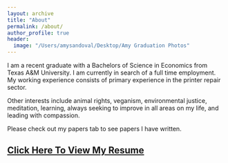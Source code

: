 ```yaml
---
layout: archive
title: "About"
permalink: /about/
author_profile: true
header:
  image: "/Users/amysandoval/Desktop/Amy Graduation Photos"
---
```

I am a recent graduate with a Bachelors of Science in Economics from Texas A&M University. I am currently in search of a full time employment. My working experience consists of primary experience in the printer repair sector.

Other interests include animal rights, veganism, environmental justice, meditation, learning, always seeking to improve in all areas on my life, and leading with compassion.

Please check out my papers tab to see papers I have written.

[Click Here To View My Resume](https://drive.google.com/file/d/1yaMqug9t9EamjzjKTeWTkafjArreVkFm/view?usp=sharing)
--
